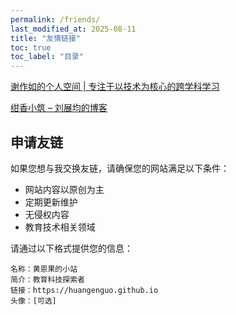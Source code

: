 ```yaml
---
permalink: /friends/
last_modified_at: 2025-08-11
title: "友情链接"
toc: true
toc_label: "目录"
---
```

[谢作如的个人空间 | 专注于以技术为核心的跨学科学习](https://xiezuoru.github.io/)

[绀香小筑 – 刘展均的博客](https://blog.snas.club/)

## 申请友链

如果您想与我交换友链，请确保您的网站满足以下条件：

- 网站内容以原创为主
- 定期更新维护
- 无侵权内容
- 教育技术相关领域

请通过以下格式提供您的信息：

```
名称：黄恩果的小站
简介：教育科技探索者
链接：https://huangenguo.github.io
头像：[可选]
```